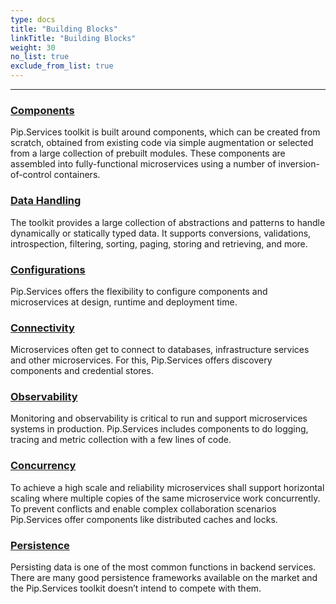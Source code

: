 ```yaml
---
type: docs
title: "Building Blocks"
linkTitle: "Building Blocks" 
weight: 30
no_list: true
exclude_from_list: true
---
```

---


### [Components](components)
Pip.Services toolkit is built around components, which can be created from scratch, obtained from existing code via simple augmentation or selected from a large collection of prebuilt modules. These components are assembled into fully-functional microservices using a number of inversion-of-control containers.

### [Data Handling](data_handling)
The toolkit provides a large collection of abstractions and patterns to handle dynamically or statically typed data. It supports conversions, validations, introspection, filtering, sorting, paging, storing and retrieving, and more. 

### [Configurations](configurations)
Pip.Services offers the flexibility to configure components and microservices at design, runtime and deployment time.

### [Connectivity](connectivity)
Microservices often get to connect to databases, infrastructure services and other microservices. For this, Pip.Services offers discovery components and credential stores.

### [Observability](observability)
Monitoring and observability is critical to run and support microservices systems in production. Pip.Services includes components to do logging, tracing and metric collection with a few lines of code.

### [Concurrency](concurrency)
To achieve a high scale and reliability microservices shall support horizontal scaling where multiple copies of the same microservice work concurrently. To prevent conflicts and enable complex collaboration scenarios Pip.Services offer components like distributed caches and locks.

### [Persistence](persistence)
Persisting data is one of the most common functions in backend services. There are many good persistence frameworks available on the market and the Pip.Services toolkit doesn’t intend to compete with them.
